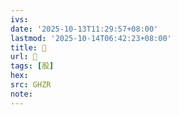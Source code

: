 ```yaml
---
ivs:
date: '2025-10-13T11:29:57+08:00'
lastmod: '2025-10-14T06:42:23+08:00'
title: 󰣶
url: 󰣶
tags: [股]
hex: 
src: GHZR
note:
---
```

